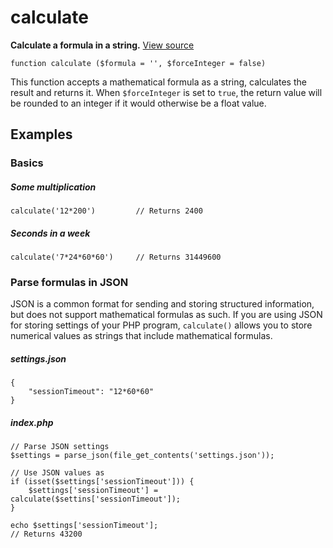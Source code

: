 
# calculate

**Calculate a formula in a string.** [View source](https://github.com/Eiskis/Baseline-PHP/blob/master/source/strings/calculate.php)

	function calculate ($formula = '', $forceInteger = false)


This function accepts a mathematical formula as a string, calculates the result and returns it. When `$forceInteger` is set to `true`, the return value will be rounded to an integer if it would otherwise be a float value.



## Examples

### Basics

##### Some multiplication
	calculate('12*200')			// Returns 2400

##### Seconds in a week
	calculate('7*24*60*60')		// Returns 31449600



### Parse formulas in JSON

JSON is a common format for sending and storing structured information, but does not support mathematical formulas as such. If you are using JSON for storing settings of your PHP program, `calculate()` allows you to store numerical values as strings that include mathematical formulas.

##### settings.json
	{
		"sessionTimeout": "12*60*60"
	}

##### index.php
	// Parse JSON settings
	$settings = parse_json(file_get_contents('settings.json'));

	// Use JSON values as 
	if (isset($settings['sessionTimeout'])) {
		$settings['sessionTimeout'] = calculate($settins['sessionTimeout']);
	}

	echo $settings['sessionTimeout'];
	// Returns 43200

